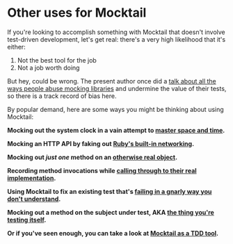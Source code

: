 # Other uses for Mocktail

If you're looking to accomplish something with Mocktail that doesn't involve
test-driven development, let's get real: there's a very high likelihood that
it's either:

1. Not the best tool for the job
2. Not a job worth doing

But hey, could be wrong. The present author once did a [talk about all the ways
people abuse mocking
libraries](https://blog.testdouble.com/talks/2018-03-06-please-dont-mock-me/)
and undermine the value of their tests, so there is a track record of bias here.

By popular demand, here are some ways you might be thinking about using
Mocktail:

**Mocking out the system clock in a vain attempt to [master space and time](faq/mocking_time.md).**

**Mocking an HTTP API by faking out [Ruby's built-in networking](faq/mocking_http.md).**

**Mocking out _just one_ method on an [otherwise real object](faq/partial_mocks.md).**

**Recording method invocations while [calling through to their real implementation](faq/verifying_real_interactions.md).**

**Using Mocktail to fix an existing test that's [failing in a gnarly way you don't understand](faq/existing_tests.md).**

**Mocking out a method on the subject under test, AKA [the thing you're testing itself](faq/mocking_the_subject.md).**

**Or if you've seen enough, you can take a look at [Mocktail as a TDD tool](../tdd.md).**
